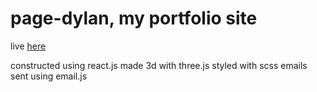 # page-dylan, my portfolio site

live [here](https://dylanbank.github.io/page-dylan/)

constructed using react.js
made 3d with three.js
styled with scss
emails sent using email.js 
